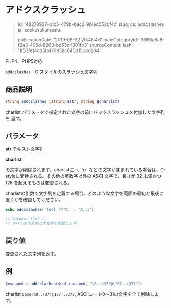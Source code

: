 アドクスクラッシュ
=========

> id: '48278937-b1c5-479b-bac2-9b1ec552df4c'
> slug:
> 	cs: addcslashes
> 	ja: adokusukurasshu
> 
> publicationDate: '2019-08-22 20:48:46'
> mainCategoryId: '3666a8a6-f2a3-405d-8263-bd53c4301fb3'
> sourceContentHash: '1f53fe14dd5fbf79958c645d15c4d204'

PHP4、PHP5対応

`addcslashes` - C スタイルのスラッシュ文字列

商品説明
--------------------------

```php
string addcslashes (string $str, string $charlist)
```

charlist パラメータで指定された文字の前にバックスラッシュを付加した文字列を 返す。

パラメータ
--------------------------

**str** テキスト文字列

**charlist**

の文字が削除されます。charlistに `n`, ``rr` などの文字が含まれている場合は、C-styleに変換される。その他の英数字以外の ASCI 文字で、長さが 32 未満かつ 126 を超えるものは変更される。

charlistの引数で文字列を定義する場合、どのような文字を範囲の最初と最後に置くかを確認してください。

```php
echo addcslashes('foo[ ]です。', 'A..z');

// Values: \fo[ ]。
// すべての小文字と大文字を削除します
```

戻り値
--------------------------

変更された文字列を返す。

例
--------------------------

```php
$escaped = addcslashes($not_escaped, "\0..\37!@\177..\377");
```

charlist ``Camera0..\37!@177..\377``, ASCIIコード0〜31の文字を全て削除します。

